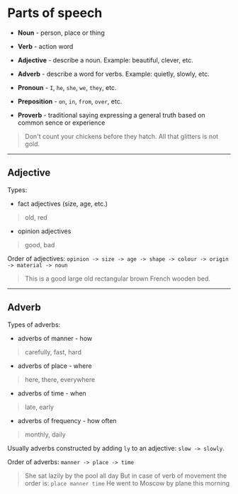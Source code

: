 # Parts of speech

- __Noun__ - person, place or thing
- __Verb__ - action word
- __Adjective__ - describe a noun. Example: beautiful, clever, etc.
- __Adverb__ - describe a word for verbs. Example: quietly, slowly, etc.
- __Pronoun__ - `I`, `he`, `she`, `we`, `they`, etc.
- __Preposition__ - `on`, `in`, `from`, `over`, etc.


- __Proverb__ - traditional saying expressing a general truth based on common sence or experience
> Don't count your chickens before they hatch.
> All that glitters is not gold.


---
## Adjective
Types:
- fact adjectives (size, age, etc.)
> old, red
- opinion adjectives
> good, bad

Order of adjectives:
`opinion -> size -> age -> shape -> colour -> origin -> material -> noun`
> This is a good large old rectangular brown French wooden bed.


---
## Adverb
Types of adverbs:
- adverbs of manner - how
> carefully, fast, hard
- adverbs of place - where
> here, there, everywhere
- adverbs of time - when
> late, early
- adverbs of frequency - how often
> monthly, daily

Usually adverbs constructed by adding `ly` to an adjective: `slow -> slowly`.

Order of adverbs:
`manner -> place -> time`
> She sat lazily by the pool all day
But in case of verb of movement the order is:
`place manner time`
> He went to Moscow by plane this morning